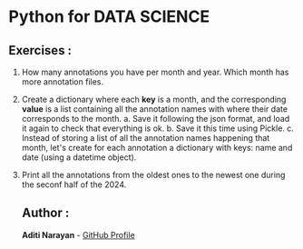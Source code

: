 # Python for DATA SCIENCE

## Exercises : 
1. How many annotations you have per month and year. Which month has more annotation files.
2. Create a dictionary where each **key** is a month, and the corresponding **value** is a list containing all the annotation names with where their date corresponds to the month. 
    a. Save it following the json format, and load it again to check that everything is ok.
    b. Save it this time using Pickle.
    c. Instead of storing a list of all the annotation names happening that month, let's create for each annotation a dictionary with keys: name and date (using a datetime object).
3. Print all the annotations from the oldest ones to the newest one during the seconf half of the 2024. 

   ## Author :

   **Aditi Narayan** - [GitHub Profile](https://github.com/aditinarayann/aditinarayann.git)
 
